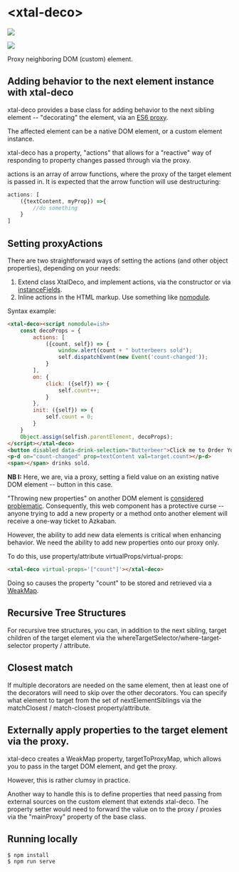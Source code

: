 # \<xtal-deco\>

<a href="https://nodei.co/npm/xtal-deco/"><img src="https://nodei.co/npm/xtal-deco.png"></a>

<img src="https://badgen.net/bundlephobia/minzip/xtal-deco">

Proxy neighboring DOM (custom) element.

## Adding behavior to the next element instance with xtal-deco

xtal-deco provides a base class for adding behavior to the next sibling element -- "decorating" the element, via an [ES6 proxy](https://developer.mozilla.org/en-US/docs/Web/JavaScript/Reference/Global_Objects/Proxy).  

The affected element can be a native DOM element, or a custom element instance. 

xtal-deco has a property, "actions" that allows for a "reactive" way of responding to property changes passed through via the proxy.

actions is an array of arrow functions, where the proxy of the target element is passed in.  It is expected that the arrow function will use destructuring:

``` JavaScript
actions: [
    ({textContent, myProp}) =>{
        //do something
    }
]
```

## Setting proxyActions

There are two straightforward ways of setting the actions (and other object properties), depending on your needs:

1.  Extend class XtalDeco, and implement actions, via the constructor or via [instanceFields](https://developer.mozilla.org/en-US/docs/Web/JavaScript/Reference/Classes/Public_class_fields).
2.  Inline actions in the HTML markup.  Use something like [nomodule](https://github.com/bahrus/nomodule).


Syntax example:


```html
<xtal-deco><script nomodule=ish>
    const decoProps = {
        actions: [
            ({count, self}) => {
                window.alert(count + " butterbeers sold");
                self.dispatchEvent(new Event('count-changed'));
            }
        ],
        on: {
            click: ({self}) => {
                self.count++;
            }
        },
        init: ({self}) => {
            self.count = 0;
        }
    }
    Object.assign(selfish.parentElement, decoProps);
</script></xtal-deco>
<button disabled data-drink-selection="Butterbeer">Click me to Order Your Drink</button>
<p-d on="count-changed" prop=textContent val=target.count></p-d>
<span></span> drinks sold.

```

**NB I:**  Here, we are, via a proxy, setting a field value on an existing native DOM element -- button in this case.  

"Throwing new properties" on another DOM element is [considered problematic](https://youtu.be/uygxJ8Wxotc?t=319).  Consequently,
this web component has a protective curse -- anyone trying to add a new property or a method onto another element will receive a one-way ticket to Azkaban.

However, the ability to add new data elements is critical when enhancing behavior.  We need the ability to add new properties onto our proxy only.

To do this, use property/attribute virtualProps/virtual-props:

```html
<xtal-deco virtual-props='["count"]'></xtal-deco>
```

Doing so causes the property "count" to be stored and retrieved via a [WeakMap](https://stackoverflow.com/a/49879350/3320028).


## Recursive Tree Structures

For recursive tree structures, you can, in addition to the next sibling, target children of the target element via the whereTargetSelector/where-target-selector property / attribute.

## Closest match

If multiple decorators are needed on the same element, then at least one of the decorators will need to skip over the other decorators.  You can specify what element to target from the set of nextElementSiblings via the matchClosest / match-closest property/attribute.

##  Externally apply properties to the target element via the proxy.

xtal-deco creates a WeakMap property, targetToProxyMap, which allows you to pass in the target DOM element, and get the proxy.

However, this is rather clumsy in practice.

Another way to handle this is to define properties that need passing from external sources on the custom element that extends xtal-deco.  The property setter would need to forward the value on to the proxy / proxies via the "mainProxy" property of the base class.

## Running locally

```
$ npm install
$ npm run serve
```
